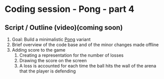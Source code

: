 # Coding session - Pong - part 4

## Script / Outline (video)(__coming soon__)
1. Goal: Build a minimalistic [Pong](https://playpong.net/) variant
2. Brief overview of the code base and of the minor changes made offline
3. Adding score to the game
   1. Creating a representation for the number of losses
   2. Drawing the score on the screen
   3. A loss is accounted for each time the ball hits the wall of the arena that the player is defending
